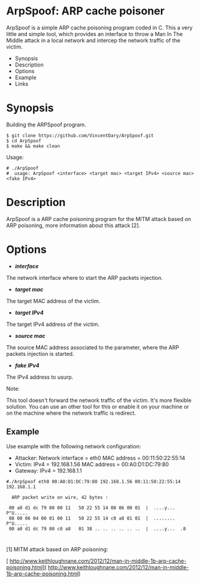 # ArpSpoof: ARP cache poisoner

ArpSpoof is a simple ARP cache poisoning program coded in C. This a very little and simple tool, which provides an interface to throw a Man In The Middle attack in a local network and intercep the network traffic of the victim. 

- Synopsis
- Description
- Options
- Example
- Links

# Synopsis

Building the ARPSpoof program.

```
$ git clone https://github.com/VincentDary/ArpSpoof.git
$ cd ArpSpoof
$ make && make clean
```

Usage:

```
# ./ArpSpoof
#  usage: ArpSpoof <interface> <target mac> <target IPv4> <source mac> <fake IPv4>
```

# Description

ArpSpoof is a ARP cache poisoning program for the MITM attack based on ARP poisoning, more information about this attack [2].

# Options

- **_interface_**

The network interface where to start the ARP packets injection.


- **_target mac_**

The target MAC address of the victim.


- **_target IPv4_**

The target IPv4 address of the victim.


- **_source mac_**

The source MAC address associated to the <interface> parameter, where the ARP packets injection is started.


- **_fake IPv4_**

The IPv4 address to usurp.


Note:

This tool doesn't forward the network traffic of the victim. It's more flexible solution. You can use an other tool for this or enable it on your machine or on the machine where the network traffic is redirect. 

## Example

 Use example with the following network configuration:

- Attacker:
Network interface = eth0
MAC address = 00:11:50:22:55:14
- Victim:
IPv4 = 192.168.1.56
MAC address = 00:A0:D1:DC:79:80
- Gateway:
IPv4 = 192.168.1.1

```
#./ArpSpoof eth0 00:A0:D1:DC:79:80 192.168.1.56 00:11:50:22:55:14 192.168.1.1

  ARP packet write on wire, 42 bytes :

 00 a0 d1 dc 79 80 00 11   50 22 55 14 08 06 00 01  |  ....y...  P"U.....
 08 00 06 04 00 01 00 11   50 22 55 14 c0 a8 01 01  |  ........  P"U.....
 00 a0 d1 dc 79 80 c0 a8   01 38 .. .. .. .. .. ..  |  ....y...  .8

```

#

[1] MITM attack based on ARP poisoning:

[ http://www.keithloughnane.com/2012/12/man-in-middle-1b-arp-cache-poisoning.html]( http://www.keithloughnane.com/2012/12/man-in-middle-1b-arp-cache-poisoning.html)


